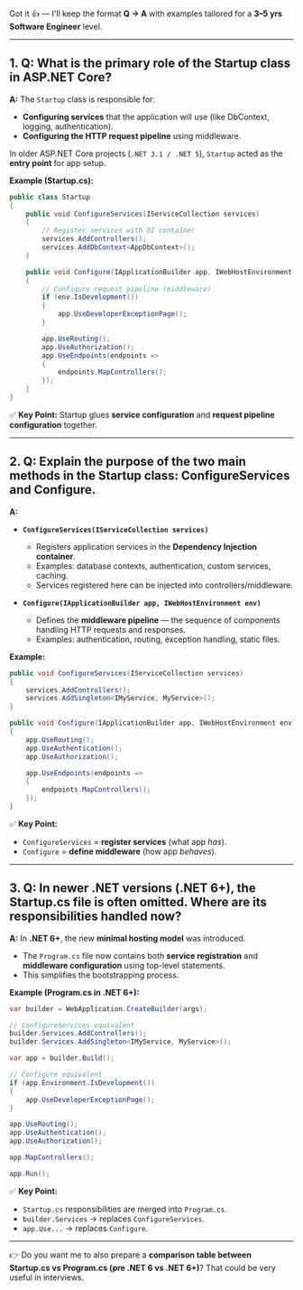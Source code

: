 Got it 👍 — I'll keep the format **Q → A** with examples tailored for a **3–5 yrs Software Engineer** level.

---

## **1. Q: What is the primary role of the Startup class in ASP.NET Core?**

**A:**
The `Startup` class is responsible for:

* **Configuring services** that the application will use (like DbContext, logging, authentication).
* **Configuring the HTTP request pipeline** using middleware.

In older ASP.NET Core projects (`.NET 3.1 / .NET 5`), `Startup` acted as the **entry point** for app setup.

**Example (Startup.cs):**

```csharp
public class Startup
{
    public void ConfigureServices(IServiceCollection services)
    {
        // Register services with DI container
        services.AddControllers();
        services.AddDbContext<AppDbContext>();
    }

    public void Configure(IApplicationBuilder app, IWebHostEnvironment env)
    {
        // Configure request pipeline (middleware)
        if (env.IsDevelopment())
        {
            app.UseDeveloperExceptionPage();
        }

        app.UseRouting();
        app.UseAuthorization();
        app.UseEndpoints(endpoints =>
        {
            endpoints.MapControllers();
        });
    }
}
```

✅ **Key Point:** Startup glues **service configuration** and **request pipeline configuration** together.

---

## **2. Q: Explain the purpose of the two main methods in the Startup class: ConfigureServices and Configure.**

**A:**

* **`ConfigureServices(IServiceCollection services)`**

  * Registers application services in the **Dependency Injection container**.
  * Examples: database contexts, authentication, custom services, caching.
  * Services registered here can be injected into controllers/middleware.

* **`Configure(IApplicationBuilder app, IWebHostEnvironment env)`**

  * Defines the **middleware pipeline** — the sequence of components handling HTTP requests and responses.
  * Examples: authentication, routing, exception handling, static files.

**Example:**

```csharp
public void ConfigureServices(IServiceCollection services)
{
    services.AddControllers();
    services.AddSingleton<IMyService, MyService>();
}

public void Configure(IApplicationBuilder app, IWebHostEnvironment env)
{
    app.UseRouting();
    app.UseAuthentication();
    app.UseAuthorization();

    app.UseEndpoints(endpoints =>
    {
        endpoints.MapControllers();
    });
}
```

✅ **Key Point:**

* `ConfigureServices` = **register services** (what app *has*).
* `Configure` = **define middleware** (how app *behaves*).

---

## **3. Q: In newer .NET versions (.NET 6+), the Startup.cs file is often omitted. Where are its responsibilities handled now?**

**A:**
In **.NET 6+**, the new **minimal hosting model** was introduced.

* The `Program.cs` file now contains both **service registration** and **middleware configuration** using top-level statements.
* This simplifies the bootstrapping process.

**Example (Program.cs in .NET 6+):**

```csharp
var builder = WebApplication.CreateBuilder(args);

// ConfigureServices equivalent
builder.Services.AddControllers();
builder.Services.AddSingleton<IMyService, MyService>();

var app = builder.Build();

// Configure equivalent
if (app.Environment.IsDevelopment())
{
    app.UseDeveloperExceptionPage();
}

app.UseRouting();
app.UseAuthentication();
app.UseAuthorization();

app.MapControllers();

app.Run();
```

✅ **Key Point:**

* `Startup.cs` responsibilities are merged into `Program.cs`.
* `builder.Services` → replaces `ConfigureServices`.
* `app.Use...` → replaces `Configure`.

---

👉 Do you want me to also prepare a **comparison table between Startup.cs vs Program.cs (pre .NET 6 vs .NET 6+)**? That could be very useful in interviews.
